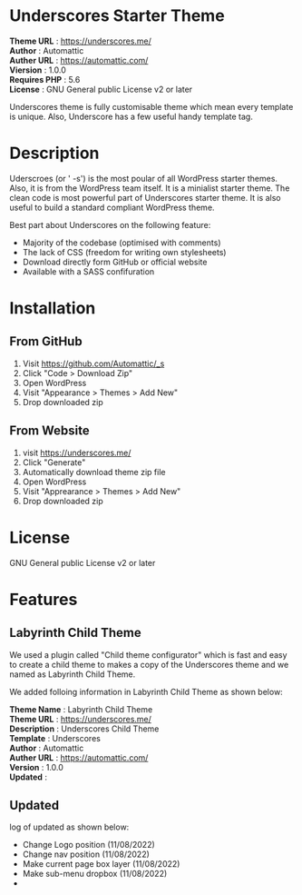 
# Underscores Starter Theme

**Theme URL** : https://underscores.me/ <br>
**Author** : Automattic <br>
**Auther URL** : https://automattic.com/ <br>
**Viersion** : 1.0.0 <br>
**Requires PHP** : 5.6 <br>
**License** : GNU General public License v2 or later <br>

Underscores theme is fully customisable theme which mean every template is unique. Also, Underscore has a few useful handy template tag. 

# Description

Uderscroes (or ' -s') is the most poular of all WordPress starter themes. Also, it is from the WordPress team itself. It is a minialist starter theme. The clean code is most powerful part of Underscores starter theme. It is also useful to build a standard compliant WordPress theme.

Best part about Underscores on the following feature: <br>

- Majority of the codebase (optimised with comments)
- The lack of CSS (freedom for writing own stylesheets)
- Download directly form GitHub or official website
- Available with a SASS confifuration

# Installation

## From GitHub 

1. Visit https://github.com/Automattic/_s
2. Click "Code > Download Zip"
3. Open WordPress
4. Visit "Appearance > Themes > Add New"
5. Drop downloaded zip

## From Website

1. visit https://underscores.me/
2. Click "Generate"
3. Automatically download theme zip file
4. Open WordPress
5. Visit "Apprearance > Themes > Add New"
6. Drop downloaded zip


# License

GNU General public License v2 or later

# Features

## Labyrinth Child Theme

We used a plugin called "Child theme configurator" which is fast and easy to create a child theme to makes a copy of the Underscores theme and we named as Labyrinth Child Theme.

We added folloing information in Labyrinth Child Theme as shown below:
 
**Theme Name** : Labyrinth Child Theme <br>
**Theme URL** : https://underscores.me/ <br>
**Description** : Underscores Child Theme <br>
**Template** : Underscores <br>
**Author** : Automattic <br>
**Auther URL** : https://automattic.com/ <br>
**Version** : 1.0.0 <br>
**Updated** :  <br>

## Updated

log of updated as shown below:

- Change Logo position (11/08/2022)
- Change nav position (11/08/2022)
- Make current page box layer (11/08/2022)
- Make sub-menu dropbox (11/08/2022)
- 

